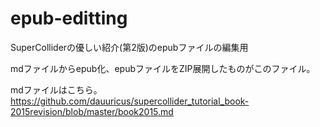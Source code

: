 # epub-editting

SuperColliderの優しい紹介(第2版)のepubファイルの編集用

mdファイルからepub化、epubファイルをZIP展開したものがこのファイル。

mdファイルはこちら。
https://github.com/dauuricus/supercollider_tutorial_book-2015revision/blob/master/book2015.md
